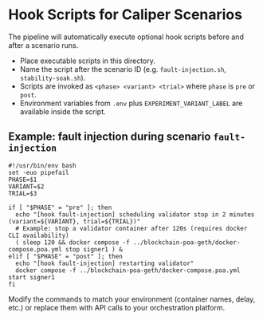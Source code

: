 # Hook Scripts for Caliper Scenarios

The pipeline will automatically execute optional hook scripts before and after a scenario runs.

- Place executable scripts in this directory.
- Name the script after the scenario ID (e.g. `fault-injection.sh`, `stability-soak.sh`).
- Scripts are invoked as `<phase> <variant> <trial>` where `phase` is `pre` or `post`.
- Environment variables from `.env` plus `EXPERIMENT_VARIANT_LABEL` are available inside the script.

## Example: fault injection during scenario `fault-injection`

```
#!/usr/bin/env bash
set -euo pipefail
PHASE=$1
VARIANT=$2
TRIAL=$3

if [ "$PHASE" = "pre" ]; then
  echo "[hook fault-injection] scheduling validator stop in 2 minutes (variant=${VARIANT}, trial=${TRIAL})"
  # Example: stop a validator container after 120s (requires docker CLI availability)
  ( sleep 120 && docker compose -f ../blockchain-poa-geth/docker-compose.poa.yml stop signer1 ) &
elif [ "$PHASE" = "post" ]; then
  echo "[hook fault-injection] restarting validator"
  docker compose -f ../blockchain-poa-geth/docker-compose.poa.yml start signer1
fi
```

Modify the commands to match your environment (container names, delay, etc.) or replace them with API calls to your orchestration platform.
